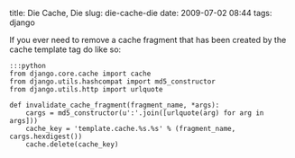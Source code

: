 title: Die Cache, Die
slug: die-cache-die
date: 2009-07-02 08:44
tags: django

If you ever need to remove a cache fragment that has been created by the cache template tag do like so:

	:::python
	from django.core.cache import cache
	from django.utils.hashcompat import md5_constructor
	from django.utils.http import urlquote

	def invalidate_cache_fragment(fragment_name, *args):
		cargs = md5_constructor(u':'.join([urlquote(arg) for arg in args]))
		cache_key = 'template.cache.%s.%s' % (fragment_name, cargs.hexdigest())
		cache.delete(cache_key)
